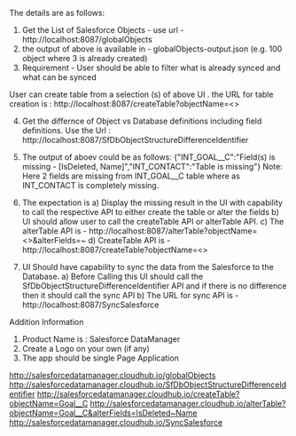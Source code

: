 

The details are as follows:
 
1. Get the List of Salesforce Objects - use url - http://localhost:8087/globalObjects
2. the output of above is available in - globalObjects-output.json (e.g. 100 object where 3 is already 
    created)
3. Requirement - User should be able to filter what is already synced and what can be synced
 
User can create table from a selection (s) of above UI . the URL for table creation is : 
http://localhost:8087/createTable?objectName=<<SF Object API Name>>
 
4. Get the differnce of Object vs Database definitions including field definitions. Use the Url : 
http://localhost:8087/SfDbObjectStructureDifferenceIdentifier
5. The output of aboev could be as follows:
                {"INT_GOAL__C":"Field(s) is missing - [IsDeleted, Name]","INT_CONTACT":"Table is missing"}
                Note: Here 2 fields are missing from INT_GOAL__C table where as INT_CONTACT is completely 
                missing.
6. The expectation is
                a) Display the missing result in the UI with capability to call the respective API to 
                either create the table or alter the fields
                b) UI should allow user to call the createTable API or alterTable API.
                c) The alterTable API is - 
                http://localhost:8087/alterTable?objectName=<<ObjectName>>&alterFields=<Field1>~<Field2>
                d) CreateTable API is - 
                http://localhost:8087/createTable?objectName=<<SF Object API Name>>
               
7. UI Should have capability to sync the data from the Salesforce to the Database.
                a) Before Calling this UI should call the SfDbObjectStructureDifferenceIdentifier API
                 and if there is no difference then it should call the sync API
                b) The URL for sync API is - http://localhost:8087/SyncSalesforce
               
 
Addition Information
1) Product Name is : Salesforce DataManager
2) Create a Logo on your own (if any)
3) The app should be single Page Application
  
http://salesforcedatamanager.cloudhub.io/globalObjects
http://salesforcedatamanager.cloudhub.io/SfDbObjectStructureDifferenceIdentifier
http://salesforcedatamanager.cloudhub.io/createTable?objectName=Goal__C
http://salesforcedatamanager.cloudhub.io/alterTable?objectName=Goal__C&alterFields=IsDeleted~Name
http://salesforcedatamanager.cloudhub.io/SyncSalesforce
